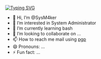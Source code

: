  [![Typing SVG](https://readme-typing-svg.herokuapp.com?font=Fira+Code&pause=1000&color=F71F1F&center=true&vCenter=true&width=435&lines=I'm+SysMaker+system+administrator)](https://git.io/typing-svg) 
- 👋 Hi, I’m @SysM4ker
- 👀 I’m interested in System Administrator
- 🌱 I’m currently learning bash
- 💞️ I’m looking to collaborate on ...
- 📫 How to reach me mail using [pgp](https://keybase.io/sysmaker/pgp_keys.asc) 
- 😄 Pronouns: ...
- ⚡ Fun fact: ...

<!---
SysM4ker/SysM4ker is a ✨ special ✨ repository because its `README.md` (this file) appears on your GitHub profile.
You can click the Preview link to take a look at your changes.
--->
